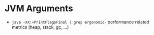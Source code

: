 # JVM Arguments

- `java -XX:+PrintFlagsFinal | grep ergonomic`- performance related metrics (heap, stack, gc, ...)